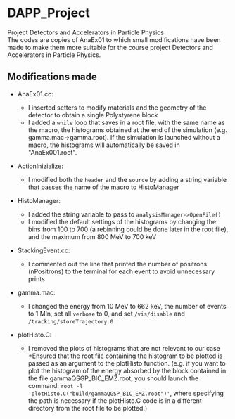 # DAPP_Project

Project Detectors and Accelerators in Particle Physics  
The codes are copies of AnaEx01 to which small modifications have been made to make them more suitable for the course project Detectors and Accelerators in Particle Physics.  

## Modifications made  
- AnaEx01.cc:  
  * I inserted setters to modify materials and the geometry of the detector to obtain a single Polystyrene block  
  * I added a `while` loop that saves in a root file, with the same name as the macro, the histograms obtained at the end of the simulation (e.g. gamma.mac->gamma.root). If the simulation is launched without a macro, the histograms will automatically be saved in "AnaEx001.root".  

- ActionInizialize:  
  * I modified both the `header` and the `source` by adding a string variable that passes the name of the macro to HistoManager  

- HistoManager:  
  * I added the string variable to pass to `analysisManager->OpenFile()`  
  * I modified the default settings of the histograms by changing the bins from 100 to 700 (a rebinning could be done later in the root file), and the maximum from 800 MeV to 700 keV  

- StackingEvent.cc:  
  * I commented out the line that printed the number of positrons (nPositrons) to the terminal for each event to avoid unnecessary prints  

- gamma.mac:  
  * I changed the energy from 10 MeV to 662 keV, the number of events to 1 Mln, set all `verbose` to 0, and set `/vis/disable` and `/tracking/storeTrajectory 0`  

- plotHisto.C:  
  * I removed the plots of histograms that are not relevant to our case
  *Ensured that the root file containing the histogram to be plotted is passed as an argument to the plotHisto function. (e.g. if you want to plot the histogram of the energy absorbed by the block contained in the file gammaQSGP_BIC_EMZ.root, you should launch the command: `root -l 'plotHisto.C("build/gammaQGSP_BIC_EMZ.root")'`, where specifying the path is necessary if the plotHisto.C code is in a different directory from the root file to be plotted.)
